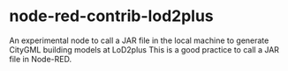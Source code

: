 # node-red-contrib-lod2plus
An experimental node to call a JAR file in the local machine to generate CityGML building models at LoD2plus 
This is a good practice to call a JAR file in Node-RED.
